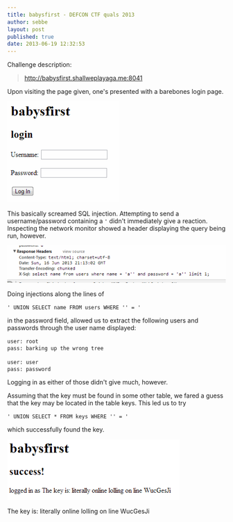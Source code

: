 ```yaml
---
title: babysfirst - DEFCON CTF quals 2013
author: sebbe
layout: post
published: true
date: 2013-06-19 12:32:53
---
```


Challenge description:
> http://babysfirst.shallweplayaga.me:8041

Upon visiting the page given, one's presented with a barebones login page.

![login page](/public/img/babysfirst-frontpage.png)

This basically screamed SQL injection. Attempting to send a username/password containing a `'` didn't immediately give a reaction. Inspecting the network monitor showed a header displaying the query being run, however.

![x-sql header](/public/img/babysfirst-x-sql.png )

Doing injections along the lines of

    ' UNION SELECT name FROM users WHERE '' = '

in the password field, allowed us to extract the following users and passwords through the user name displayed:

    user: root
    pass: barking up the wrong tree

    user: user
    pass: password

Logging in as either of those didn't give much, however.

Assuming that the key must be found in some other table, we fared a guess that the key may be located in the table keys. This led us to try

    ' UNION SELECT * FROM keys WHERE '' = '

which successfully found the key.

![success](/public/img/babysfirst-success.png )

The key is: literally online lolling on line WucGesJi
